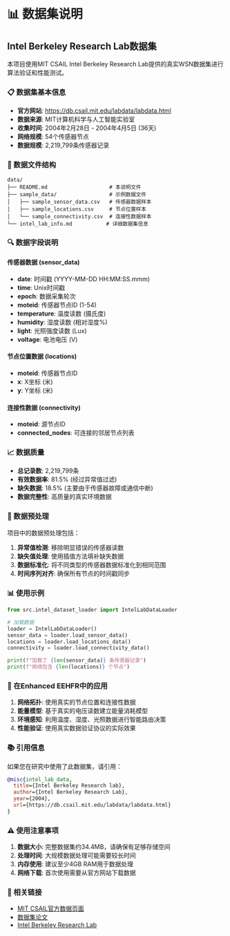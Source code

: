 # 📊 数据集说明

## Intel Berkeley Research Lab数据集

本项目使用MIT CSAIL Intel Berkeley Research Lab提供的真实WSN数据集进行算法验证和性能测试。

### 📋 数据集基本信息

- **官方网站**: https://db.csail.mit.edu/labdata/labdata.html
- **数据来源**: MIT计算机科学与人工智能实验室
- **收集时间**: 2004年2月28日 - 2004年4月5日 (36天)
- **网络规模**: 54个传感器节点
- **数据规模**: 2,219,799条传感器记录

### 📁 数据文件结构

```
data/
├── README.md                    # 本说明文件
├── sample_data/                 # 示例数据文件
│   ├── sample_sensor_data.csv   # 传感器数据样本
│   ├── sample_locations.csv     # 节点位置样本
│   └── sample_connectivity.csv  # 连接性数据样本
└── intel_lab_info.md           # 详细数据集信息
```

### 🔍 数据字段说明

#### 传感器数据 (sensor_data)
- **date**: 时间戳 (YYYY-MM-DD HH:MM:SS.mmm)
- **time**: Unix时间戳
- **epoch**: 数据采集轮次
- **moteid**: 传感器节点ID (1-54)
- **temperature**: 温度读数 (摄氏度)
- **humidity**: 湿度读数 (相对湿度%)
- **light**: 光照强度读数 (Lux)
- **voltage**: 电池电压 (V)

#### 节点位置数据 (locations)
- **moteid**: 传感器节点ID
- **x**: X坐标 (米)
- **y**: Y坐标 (米)

#### 连接性数据 (connectivity)
- **moteid**: 源节点ID
- **connected_nodes**: 可连接的邻居节点列表

### 📈 数据质量

- **总记录数**: 2,219,799条
- **有效数据率**: 81.5% (经过异常值过滤)
- **缺失数据**: 18.5% (主要由于传感器故障或通信中断)
- **数据完整性**: 高质量的真实环境数据

### 🔧 数据预处理

项目中的数据预处理包括：

1. **异常值检测**: 移除明显错误的传感器读数
2. **缺失值处理**: 使用插值方法填补缺失数据
3. **数据标准化**: 将不同类型的传感器数据标准化到相同范围
4. **时间序列对齐**: 确保所有节点的时间戳同步

### 📊 使用示例

```python
from src.intel_dataset_loader import IntelLabDataLoader

# 加载数据
loader = IntelLabDataLoader()
sensor_data = loader.load_sensor_data()
locations = loader.load_locations_data()
connectivity = loader.load_connectivity_data()

print(f"加载了 {len(sensor_data)} 条传感器记录")
print(f"网络包含 {len(locations)} 个节点")
```

### 🎯 在Enhanced EEHFR中的应用

1. **网络拓扑**: 使用真实的节点位置和连接性数据
2. **能量模型**: 基于真实的电压读数建立能量消耗模型
3. **环境感知**: 利用温度、湿度、光照数据进行智能路由决策
4. **性能验证**: 使用真实数据验证协议的实际效果

### 📚 引用信息

如果您在研究中使用了此数据集，请引用：

```bibtex
@misc{intel_lab_data,
  title={Intel Berkeley Research lab},
  author={Intel Berkeley Research Lab},
  year={2004},
  url={https://db.csail.mit.edu/labdata/labdata.html}
}
```

### ⚠️ 使用注意事项

1. **数据大小**: 完整数据集约34.4MB，请确保有足够存储空间
2. **处理时间**: 大规模数据处理可能需要较长时间
3. **内存使用**: 建议至少4GB RAM用于数据处理
4. **网络下载**: 首次使用需要从官方网站下载数据

### 🔗 相关链接

- [MIT CSAIL官方数据页面](https://db.csail.mit.edu/labdata/labdata.html)
- [数据集论文](https://db.csail.mit.edu/labdata/labdata.html)
- [Intel Berkeley Research Lab](https://www.intel.com/content/www/us/en/research/overview.html)
